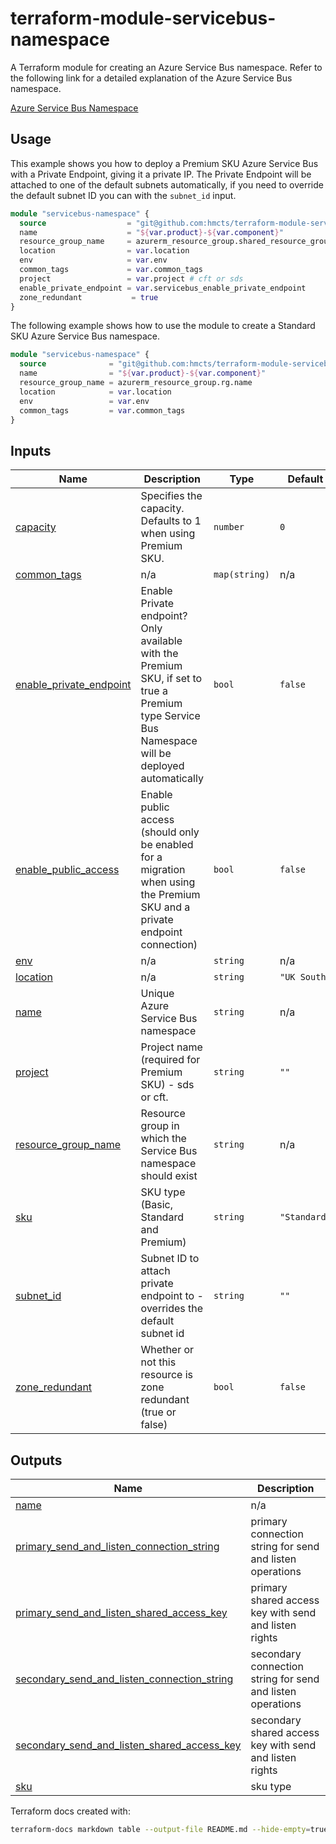 # terraform-module-servicebus-namespace

A Terraform module for creating an Azure Service Bus namespace.
Refer to the following link for a detailed explanation of the Azure Service Bus namespace.

[Azure Service Bus Namespace](https://docs.microsoft.com/en-us/azure/service-bus-messaging/service-bus-messaging-overview)

## Usage

This example shows you how to deploy a Premium SKU Azure Service Bus with a Private Endpoint, giving it a private IP. The Private Endpoint will be attached to one of the default subnets automatically, if you need to override the default subnet ID you can with the `subnet_id` input.

```terraform
module "servicebus-namespace" {
  source                  = "git@github.com:hmcts/terraform-module-servicebus-namespace?ref=master"
  name                    = "${var.product}-${var.component}"
  resource_group_name     = azurerm_resource_group.shared_resource_group.name
  location                = var.location
  env                     = var.env
  common_tags             = var.common_tags
  project                 = var.project # cft or sds
  enable_private_endpoint = var.servicebus_enable_private_endpoint
  zone_redundant           = true
}
```

The following example shows how to use the module to create a Standard SKU Azure Service Bus namespace.

```terraform
module "servicebus-namespace" {
  source              = "git@github.com:hmcts/terraform-module-servicebus-namespace?ref=master"
  name                = "${var.product}-${var.component}"
  resource_group_name = azurerm_resource_group.rg.name
  location            = var.location
  env                 = var.env
  common_tags         = var.common_tags
}
```

<!-- BEGIN_TF_DOCS -->


## Inputs

| Name | Description | Type | Default | Required |
|------|-------------|------|---------|:--------:|
| <a name="input_capacity"></a> [capacity](#input\_capacity) | Specifies the capacity. Defaults to 1 when using Premium SKU. | `number` | `0` | no |
| <a name="input_common_tags"></a> [common\_tags](#input\_common\_tags) | n/a | `map(string)` | n/a | yes |
| <a name="input_enable_private_endpoint"></a> [enable\_private\_endpoint](#input\_enable\_private\_endpoint) | Enable Private endpoint? Only available with the Premium SKU, if set to true a Premium type Service Bus Namespace will be deployed automatically | `bool` | `false` | no |
| <a name="input_enable_public_access"></a> [enable\_public\_access](#input\_enable\_public\_access) | Enable public access (should only be enabled for a migration when using the Premium SKU and a private endpoint connection) | `bool` | `false` | no |
| <a name="input_env"></a> [env](#input\_env) | n/a | `string` | n/a | yes |
| <a name="input_location"></a> [location](#input\_location) | n/a | `string` | `"UK South"` | no |
| <a name="input_name"></a> [name](#input\_name) | Unique Azure Service Bus namespace | `string` | n/a | yes |
| <a name="input_project"></a> [project](#input\_project) | Project name (required for Premium SKU) - sds or cft. | `string` | `""` | no |
| <a name="input_resource_group_name"></a> [resource\_group\_name](#input\_resource\_group\_name) | Resource group in which the Service Bus namespace should exist | `string` | n/a | yes |
| <a name="input_sku"></a> [sku](#input\_sku) | SKU type (Basic, Standard and Premium) | `string` | `"Standard"` | no |
| <a name="input_subnet_id"></a> [subnet\_id](#input\_subnet\_id) | Subnet ID to attach private endpoint to - overrides the default subnet id | `string` | `""` | no |
| <a name="input_zone_redundant"></a> [zone\_redundant](#input\_zone\_redundant) | Whether or not this resource is zone redundant (true or false) | `bool` | `false` | no |

## Outputs

| Name | Description |
|------|-------------|
| <a name="output_name"></a> [name](#output\_name) | n/a |
| <a name="output_primary_send_and_listen_connection_string"></a> [primary\_send\_and\_listen\_connection\_string](#output\_primary\_send\_and\_listen\_connection\_string) | primary connection string for send and listen operations |
| <a name="output_primary_send_and_listen_shared_access_key"></a> [primary\_send\_and\_listen\_shared\_access\_key](#output\_primary\_send\_and\_listen\_shared\_access\_key) | primary shared access key with send and listen rights |
| <a name="output_secondary_send_and_listen_connection_string"></a> [secondary\_send\_and\_listen\_connection\_string](#output\_secondary\_send\_and\_listen\_connection\_string) | secondary connection string for send and listen operations |
| <a name="output_secondary_send_and_listen_shared_access_key"></a> [secondary\_send\_and\_listen\_shared\_access\_key](#output\_secondary\_send\_and\_listen\_shared\_access\_key) | secondary shared access key with send and listen rights |
| <a name="output_sku"></a> [sku](#output\_sku) | sku type |
<!-- END_TF_DOCS -->

Terraform docs created with:

```bash
terraform-docs markdown table --output-file README.md --hide-empty=true --output-mode inject --show providers,inputs,outputs .
```
